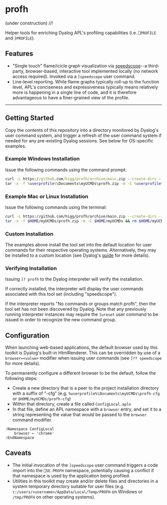 # profh
(under construction) //!

Helper tools for enriching Dyalog APL's profiling capabilities (i.e. `⎕PROFILE` and `]PROFILE`).

## Features
- "Single touch" flame/icicle graph visualization via [speedscope](https://github.com/jlfwong/speedscope)--a third-party, browser-based, interactive tool implemented locally (no network access required). Invoked via a `]speedscope` user command.
- Line-level reporting. While flame graphs typically roll-up to the function level, APL's conciseness and expressiveness typically means relatively more is happening in a single line of code, and it is therefore advantageous to have a finer-grained view of the profile.

---

## Getting Started

Copy the contents of this repository into a directory monitored by Dyalog's user command system, and trigger a refresh of the user command system if needed for any pre-existing Dyalog sessions. See below for OS-specific examples.

### Example Windows Installation

Issue the following commands using the command prompt:
```cmd
curl -L https://github.com/higg/profh/archive/main.zip --create-dirs --output %userprofile%\Documents\myUCMDs\profh.zip
tar -x -f %userprofile%\Documents\myUCMDs\profh.zip -m -C %userprofile%\Documents\myUCMDs && del %userprofile%\Documents\myUCMDs\profh.zip
```

### Example Mac or Linux Installation

Issue the following commands using the terminal:

```bash
curl -L https://github.com/higg/profh/archive/main.zip --create-dirs --output $HOME/myUCMDs/profh.zip
tar -x -f $HOME/myUCMDs/profh.zip -m -C $HOME/myUCMDs && rm $HOME/myUCMDs/profh.zip
```

### Custom Installation 

The examples above install the tool set into the default location for user commands for their respective operating systems. Alternatively, they may be installed to a custom location (see Dyalog's [guide](https://docs.dyalog.com/latest/User%20Commands%20User%20Guide.pdf) for more details).

### Verifying Installation

Issuing `]? profh` to the Dyalog interpreter will verify the installation.

If correctly installed, the interpreter will display the user commands associated with this tool set (including "speedscope").

If the interpreter reports "No commands or groups match profh", then the tool set has not been discovered by Dyalog. Note that any previously running interpreter instances may require the `]ureset` user command to be issued in order to recognize the new command group.



## Configuration

When launching web-based applications, the default browser used by this toolkit is Dyalog's built-in HtmlRenderer. This can be overridden by use of a `browser=<value>` modifier when issuing user commands (see `]?? speedscope` for more details).

To permanently configure a different browser to be the default, follow the following steps:
- Create a new directory that is a peer to the project installation directory with a suffix of "-cfg" (e.g. `%userprofile%\Documents\myUCMDs\profh-cfg` or `$HOME/myUCMDs/profh-cfg`)
- Within that directory, create a file called `ConfigLocal.apln`
- In that file, define an APL namespace with a `browser` entry, and set it to a string representing the value that would be passed to the `browser` command modifier.
```apl
:Namespace ConfigLocal
    browser ← 'chrome'
:EndNamespace
```

## Caveats
- The initial invocation of the `]speedscope` user command triggers a code import into the `⎕SE.PROFH` namespace, potentially causing a conflict if that namespace is used by the application being profiled.
- Utilities in this toolkit may create and/or delete files and directories in a system temporary directory suitable for user files (e.g. `c:/users/<username>/AppData/Local/Temp/PROFH` on Windows or `/tmp/PROFH` on other operating systems).
